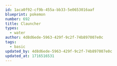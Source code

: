 ```yaml
---
id: 1aca0f92-cf9b-455a-bb33-5e0653016aaf
blueprint: pokemon
number: 692
title: Clauncher
types:
  - water
author: 4d8d6ede-5963-429f-9c2f-74b897007e0c
tags:
  - basic
updated_by: 4d8d6ede-5963-429f-9c2f-74b897007e0c
updated_at: 1716516531
---
```

